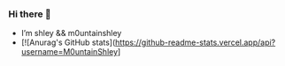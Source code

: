 ### Hi there 👋

<!--
**M0untainShley/m0untainshley** is a ✨ _special_ ✨ repository because its `README.md` (this file) appears on your GitHub profile.

Here are some ideas to get you started:

- 🔭 I’m currently working on ...
- 🌱 I’m currently learning ...
- 👯 I’m looking to collaborate on ...
- 🤔 I’m looking for help with ...
- 💬 Ask me about ...
- 📫 How to reach me: ...
- 😄 Pronouns: ...
- ⚡ Fun fact: ...
-->

- I’m shley && m0untainshley
- [![Anurag's GitHub stats](https://github-readme-stats.vercel.app/api?username=M0untainShley]
